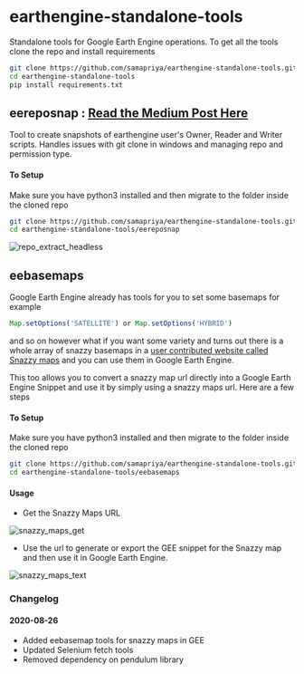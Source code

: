 # earthengine-standalone-tools
Standalone tools for Google Earth Engine operations. To get all the tools clone the repo and install requirements

```bash
git clone https://github.com/samapriya/earthengine-standalone-tools.git
cd earthengine-standalone-tools
pip install requirements.txt
```

## eereposnap : [Read the Medium Post Here](https://medium.com/@samapriyaroy/getting-git-right-on-google-earth-engine-e853f6551889)
Tool to create snapshots of earthengine user's Owner, Reader and Writer scripts. Handles issues with git clone in windows and managing repo and permission type. 

#### To Setup 
Make sure you have python3 installed and then migrate to the folder inside the cloned repo

```bash
git clone https://github.com/samapriya/earthengine-standalone-tools.git
cd earthengine-standalone-tools/eereposnap
```

![repo_extract_headless](https://user-images.githubusercontent.com/6677629/75488708-d440f680-597e-11ea-8590-7d2ee4a90f0d.gif)

## eebasemaps
Google Earth Engine already has tools for you to set some basemaps for example

```js
Map.setOptions('SATELLITE') or Map.setOptions('HYBRID')
```

and so on however what if you want some variety and turns out there is a whole array of snazzy basemaps in a [user contributed website called Snazzy maps](https://snazzymaps.com/) and you can use them in Google Earth Engine. 

This too allows you to convert a snazzy map url directly into a Google Earth Engine Snippet and use it by simply using a snazzy maps url. Here are a few steps

#### To Setup 
Make sure you have python3 installed and then migrate to the folder inside the cloned repo

```bash
git clone https://github.com/samapriya/earthengine-standalone-tools.git
cd earthengine-standalone-tools/eebasemaps
```

#### Usage
* Get the Snazzy Maps URL

![snazzy_maps_get](https://user-images.githubusercontent.com/6677629/91254262-e46c3f80-e72f-11ea-8e66-e16025d46bb4.gif)

* Use the url to generate or export the GEE snippet for the Snazzy map and then use it in Google Earth Engine.

![snazzy_maps_text](https://user-images.githubusercontent.com/6677629/91254270-ecc47a80-e72f-11ea-97d1-a96695473edc.gif)


### Changelog

#### 2020-08-26
* Added eebasemap tools for snazzy maps in GEE
* Updated Selenium fetch tools
* Removed dependency on pendulum library

